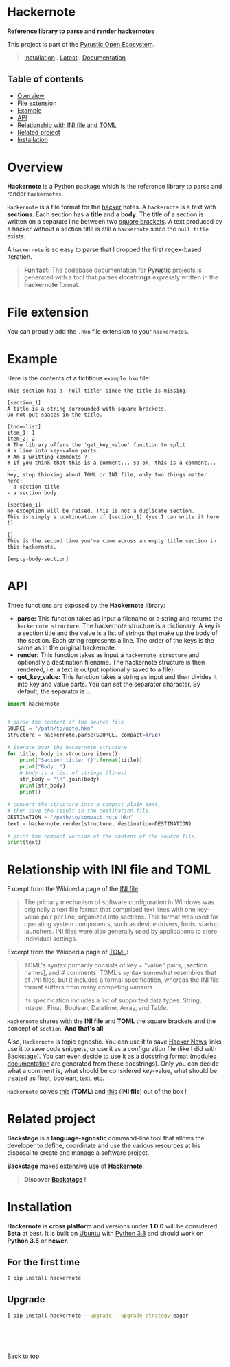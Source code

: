 <!-- Intro Text -->
# Hackernote
<b> Reference library to parse and render hackernotes </b>
    
This project is part of the [Pyrustic Open Ecosystem](https://pyrustic.github.io).
> [Installation](#installation) . [Latest](https://github.com/pyrustic/hackernote/tags) . [Documentation](https://github.com/pyrustic/hackernote/tree/master/docs/modules#readme)

## Table of contents
- [Overview](#overview)
- [File extension](#file-extension)
- [Example](#example)
- [API](#api)
- [Relationship with INI file and TOML](relationship-with-ini-file-and-toml)
- [Related project](#related-project)
- [Installation](#installation)

# Overview
**Hackernote** is a Python package which is the reference library to parse and render `hackernotes`.

`Hackernote` is a file format for the [hacker](https://en.wikipedia.org/wiki/Hacker_culture) notes. A `hackernote` is a text with **sections**. Each section has a **title** and a **body**. The title of a section is written on a separate line between two [square brackets](https://en.wikipedia.org/wiki/Bracket#square_bracket). A text produced by a hacker without a section title is still a `hackernote` since the `null title` exists.

A `hackernote` is so easy to parse that I dropped the first regex-based iteration.

> **Fun fact:** The codebase documentation for [Pyrustic](https://pyrustic.github.io) projects is generated with a tool that parses **docstrings** expressly written in the **hackernote** format.

# File extension
You can proudly add the `.hkn` file extension to your `hackernotes`.

# Example
Here is the contents of a fictitious `example.hkn` file:

```
This section has a 'null title' since the title is missing.

[section_1]
A title is a string surrounded with square brackets.
Do not put spaces in the title.

[todo-list]
item_1: 1
item_2: 2
# The library offers the 'get_key_value' function to split 
# a line into key-value parts.
# Am I writting comments ?
# If you think that this is a comment... so ok, this is a comment...
...
Hey, stop thinking about TOML or INI file, only two things matter here:
- a section title
- a section body

[section_1]
No exception will be raised. This is not a duplicate section.
This is simply a continuation of [section_1] (yes I can write it here !)

[]
This is the second time you've come across an empty title section in this hackernote.

[empty-body-section]
```

# API
Three functions are exposed by the **Hackernote** library:
- **parse:** This function takes as input a filename or a string and returns the `hackernote structure`. The hackernote structure is a dictionary. A key is a section title and the value is a list of strings that make up the body of the section. Each string represents a line. The order of the keys is the same as in the original hackernote.
- **render:** This function takes as input a `hackernote structure` and optionally a destination filename. The hackernote structure is then rendered, i.e. a text is output (optionally saved to a file).
- **get_key_value:** This function takes a string as input and then divides it into key and value parts. You can set the separator character. By default, the separator is `:`.

```python
import hackernote


# parse the content of the source file
SOURCE = "/path/to/note.hkn"
structure = hackernote.parse(SOURCE, compact=True)

# iterate over the hackernote structure
for title, body in structure.items():
    print("Section title: {}".format(title))
    print("Body: ")
    # body is a list of strings (lines)
    str_body = "\n".join(body)
    print(str_body)
    print()

# convert the structure into a compact plain text,
# then save the result in the destination file
DESTINATION = "/path/to/compact_note.hkn"
text = hackernote.render(structure, destination=DESTINATION)

# print the compact version of the content of the source file,
print(text)

```


# Relationship with INI file and TOML
Excerpt from the Wikipedia page of the [INI file](https://en.wikipedia.org/wiki/INI_file#History):

> The primary mechanism of software configuration in Windows was originally a text file format that comprised text lines with one key–value pair per line, organized into sections. This format was used for operating system components, such as device drivers, fonts, startup launchers. INI files were also generally used by applications to store individual settings.

Excerpt from the Wikipedia page of [TOML](https://en.wikipedia.org/wiki/TOML#Syntax):

> TOML's syntax primarily consists of key = "value" pairs, [section names], and # comments. TOML's syntax somewhat resembles that of .INI files, but it includes a formal specification, whereas the INI file format suffers from many competing variants.
>
> Its specification includes a list of supported data types: String, Integer, Float, Boolean, Datetime, Array, and Table. 

`Hackernote` shares with the **INI file** and **TOML** the square brackets and the concept of `section`. **And that's all**.

Also, `Hackernote` is topic agnostic. You can use it to save [Hacker News](https://news.ycombinator.com/) links, use it to save code snippets, or use it as a configuration file (like I did with [Backstage](https://github.com/pyrustic/backstage)). You can even decide to use it as a docstring format ([modules documentation](https://github.com/pyrustic/hackernote/tree/master/docs/modules#readme) are generated from these docstrings). Only you can decide what a comment is, what should be considered key-value, what should be treated as float, boolean, text, etc.

`Hackernote` solves [this](https://github.com/toml-lang/toml/issues/613) (**TOML**) and [this](https://stackoverflow.com/questions/335695/lists-in-configparser) (**INI file**) out of the box !

# Related project
**Backstage** is a **language-agnostic** command-line tool that allows the developer to define, coordinate and use the various resources at his disposal to create and manage a software project.

**Backstage** makes extensive use of **Hackernote**.

> **Discover [Backstage](https://github.com/pyrustic/backstage) !**


# Installation
**Hackernote** is **cross platform** and versions under **1.0.0** will be considered **Beta** at best. It is built on [Ubuntu](https://ubuntu.com/download/desktop) with [Python 3.8](https://www.python.org/downloads/) and should work on **Python 3.5** or **newer**.

## For the first time

```bash
$ pip install hackernote
```

## Upgrade
```bash
$ pip install hackernote --upgrade --upgrade-strategy eager

```

<br>
<br>
<br>

[Back to top](#readme)
